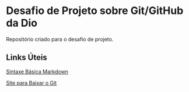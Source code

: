 # Desafio de Projeto sobre Git/GitHub da Dio
Repositório criado para o desafio de projeto.

## Links Úteis
[Sintaxe Básica Markdown](https://www.markdownguide.org/basic-syntax/)

[Site para Baixar o Git](https://git-scm.com/download/win)
